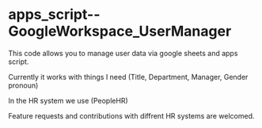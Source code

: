 # apps_script--GoogleWorkspace_UserManager
This code allows you to manage user data via google sheets and apps script.


Currently it works with things I need (Title, Department, Manager, Gender pronoun)

In the HR system we use (PeopleHR)

Feature requests and contributions with diffrent HR systems are welcomed.
